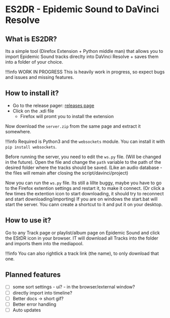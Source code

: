 # ES2DR - Epidemic Sound to DaVinci Resolve

## What is ES2DR?

Its a simple tool (Direfox Extension + Python middle man) that allows you to import Epidemic Sound tracks direclty into DaVinci Resolve + saves them into a folder of your choice.

!!!info WORK IN PROGRESS
    This is heavily work in progress, so expect bugs and issues and missing features.

## How to install it?

- Go to the release pager: [releases page](https://github.com/Dschogo/ES2DR/releases)
- Click on the .xdi file
  - Firefox will promt you to install the extension

Now download the `server.zip` from the same page and extract it somewhere.

!!!info
    Required is Python3 and the `websockets` module. You can install it with `pip install websockets`.

Before running the server, you need to edit the `ws.py` file. (Will be changed in the future).
Open the file and change the `path` variable to the path of the desired folder where the tracks should be saved. (Like an audio database - the files will remain after closing the script/davinci/project)

Now you can run the `ws.py` file. Its still a lillte buggy, maybe you have to go to the Firefox extention settings and restart it, to make it connect. (Or click a few times the extention icon to start downloading, it should try to reconnect and start downloading/importing)
If you are on windows the start.bat will start the server. You cann create a shortcut to it and put it on your desktop.

## How to use it?

Go to any Track page or playlist/album page on Epidemic Sound and click the EStDR icon in your browser. IT will download all Tracks into the folder and imports them into the mediapool.

!!!info
    You can also rightlick a track link (the name), to only download that one.

## Planned features

- [ ] some sort settings - ui? - in the browser/external window?
- [ ] directly import into timeline?
- [ ] Better docs -> short gif?
- [ ] Better error handling
- [ ] Auto updates
